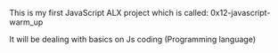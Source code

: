 This is my first JavaScript ALX project which is called:
0x12-javascript-warm_up

It will be dealing with basics on Js coding (Programming language)
